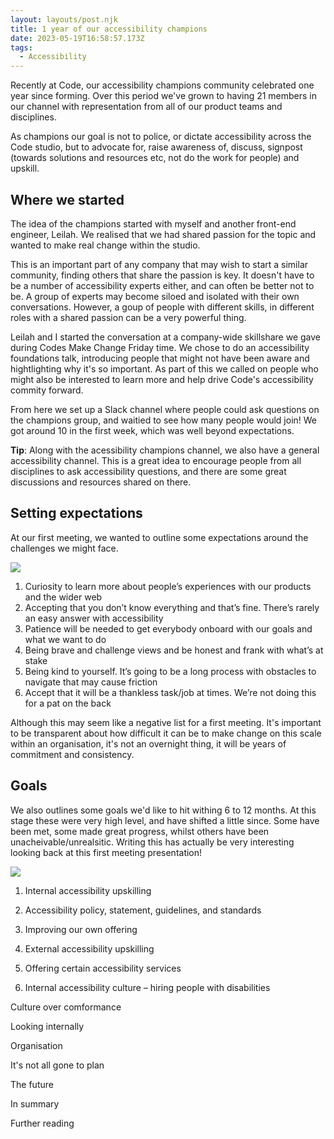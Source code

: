```yaml
---
layout: layouts/post.njk
title: 1 year of our accessibility champions
date: 2023-05-19T16:58:57.173Z
tags:
  - Accessibility
---
```

Recently at Code, our accessibility champions community celebrated one year since forming. Over this period we've grown to having 21 members in our channel with representation from all of our product teams and disciplines.

As champions our goal is not to police, or dictate accessibility across the Code studio, but to advocate for, raise awareness of, discuss, signpost (towards solutions and resources etc, not do the work for people) and upskill.

## Where we started

The idea of the champions started with myself and another front-end engineer, Leilah. We realised that we had shared passion for the topic and wanted to make real change within the studio.

This is an important part of any company that may wish to start a similar community, finding others that share the passion is key. It doesn't have to be a number of accessibility experts either, and can often be better not to be. A group of experts may become siloed and isolated with their own conversations. However, a goup of people with different skills, in different roles with a shared passion can be a very powerful thing.

Leilah and I started the conversation at a company-wide skillshare we gave during Codes Make Change Friday time. We chose to do an accessibility foundations talk, introducing people that might not have been aware and hightlighting why it's so important. As part of this we called on people who might also be interested to learn more and help drive Code's accessibility commity forward.

From here we set up a Slack channel where people could ask questions on the champions group, and waitied to see how many people would join! We got around 10 in the first week, which was well beyond expectations.

**Tip**: Along with the acessibility champions channel, we also have a general accessibility channel. This is a great idea to encourage people from all disciplines to ask accessibility questions, and there are some great discussions and resources shared on there.

## Setting expectations

At our first meeting, we wanted to outline some expectations around the challenges we might face.

![](/images/screenshot-2023-05-22-at-04.29.14.png)

1. Curiosity to learn more about people’s experiences with our products and the wider web
2. Accepting that you don’t know everything and that’s fine. There’s rarely an easy answer with accessibility
3. Patience will be needed to get everybody onboard with our goals and what we want to do
4. Being brave and challenge views and be honest and frank with what’s at stake
5. Being kind to yourself. It’s going to be a long process with obstacles to navigate that may cause friction
6. Accept that it will be a thankless task/job at times. We’re not doing this for a pat on the back

Although this may seem like a negative list for a first meeting. It's important to be transparent about how difficult it can be to make change on this scale within an organisation, it's not an overnight thing, it will be years of commitment and consistency.

## Goals

We also outlines some goals we'd like to hit withing 6 to 12 months. At this stage these were very high level, and have shifted a little since. Some have been met, some made great progress, whilst others have been unacheivable/unrealsitic. Writing this has actually be very interesting looking back at this first meeting presentation!

![](/images/screenshot-2023-05-22-at-04.47.38.png)

1. Internal accessibility upskilling

2. Accessibility policy, statement, guidelines, and standards

3. Improving our own offering

4. External accessibility upskilling

5. Offering certain accessibility services

6. Internal accessibility culture – hiring people with disabilities

Culture over comformance

Looking internally

Organisation

It's not all gone to plan

The future

In summary

Further reading